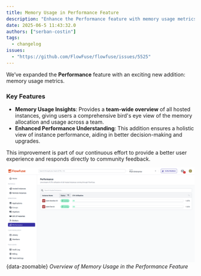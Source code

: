 ```yaml
---
title: Memory Usage in Performance Feature
description: "Enhance the Performance feature with memory usage metrics"
date: 2025-06-5 11:43:32.0  
authors: ["serban-costin"]
tags:
  - changelog
issues:
  - "https://github.com/FlowFuse/flowfuse/issues/5525"
---
```


We’ve expanded the **Performance** feature with an exciting new addition: memory usage metrics.

### Key Features

- **Memory Usage Insights**: Provides a **team-wide overview** of all hosted instances, giving users a comprehensive bird's eye view of the memory allocation and usage across a team.
- **Enhanced Performance Understanding**: This addition ensures a holistic view of instance performance, aiding in better decision-making and upgrades.

This improvement is part of our continuous effort to provide a better user experience and responds directly to community feedback.

![Illustration of the New Feature](./images/team-performance.png){data-zoomable}
_Overview of Memory Usage in the Performance Feature_
